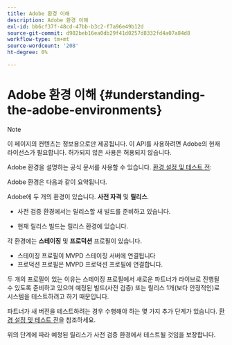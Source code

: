 ```yaml
---
title: Adobe 환경 이해
description: Adobe 환경 이해
exl-id: bb6cf37f-48cd-47bb-b3c2-f7a96e49b12d
source-git-commit: d982beb16ea0db29f41d0257d8332fd4a07a84d8
workflow-type: tm+mt
source-wordcount: '208'
ht-degree: 0%

---
```


# Adobe 환경 이해 {#understanding-the-adobe-environments}

>[!NOTE]
>
>이 페이지의 컨텐츠는 정보용으로만 제공됩니다. 이 API를 사용하려면 Adobe의 현재 라이선스가 필요합니다. 허가되지 않은 사용은 허용되지 않습니다.

Adobe 환경을 설명하는 공식 문서를 사용할 수 있습니다. [환경 설정 및 테스트 전](/help/authentication/notes-technical/setting-up-your-environment-and-testing-in-prequal.md):

Adobe 환경은 다음과 같이 요약됩니다.

Adobe에 두 개의 환경이 있습니다. **사전 자격** 및 **릴리스**.

* 사전 검증 환경에서는 릴리스할 새 빌드를 준비하고 있습니다.

* 현재 릴리스 빌드는 릴리스 환경에 있습니다.

각 환경에는 **스테이징** 및 **프로덕션** 프로필이 있습니다.

* 스테이징 프로필이 MVPD 스테이징 서버에 연결됩니다
* 프로덕션 프로필은 MVPD 프로덕션 프로필에 연결합니다.

두 개의 프로필이 있는 이유는 스테이징 프로필에서 새로운 파트너가 라이브로 진행될 수 있도록 준비하고 있으며 예정된 빌드(사전 검증) 또는 릴리스 1개(보다 안정적인)로 시스템을 테스트하려고 하기 때문입니다.

파트너가 새 버전을 테스트하려는 경우 수행해야 하는 몇 가지 추가 단계가 있습니다. [환경 설정 및 테스트 전](/help/authentication/notes-technical/setting-up-your-environment-and-testing-in-prequal.md)을 참조하세요.

위의 단계에 따라 예정된 릴리스가 사전 검증 환경에서 테스트될 것임을 보장합니다.

